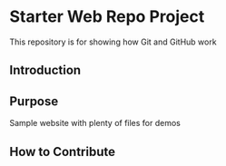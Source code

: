 # Starter Web Repo Project
This repository is for showing how Git and GitHub work

## Introduction

## Purpose
Sample website with plenty of files for demos

## How to Contribute